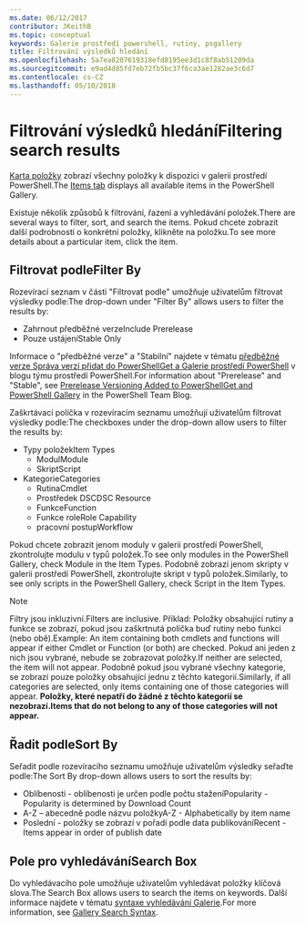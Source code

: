 ```yaml
---
ms.date: 06/12/2017
contributor: JKeithB
ms.topic: conceptual
keywords: Galerie prostředí powershell, rutiny, psgallery
title: Filtrování výsledků hledání
ms.openlocfilehash: 5a7ea8207619318efd8195ee3d1c8f8ab51209da
ms.sourcegitcommit: e9ad4d85fd7eb72fb5bc37f6ca3ae1282ae3c6d7
ms.contentlocale: cs-CZ
ms.lasthandoff: 05/10/2018
---
```

# <a name="filtering-search-results"></a><span data-ttu-id="20c6e-103">Filtrování výsledků hledání</span><span class="sxs-lookup"><span data-stu-id="20c6e-103">Filtering search results</span></span>

<span data-ttu-id="20c6e-104">[Karta položky](https://www.powershellgallery.com/items) zobrazí všechny položky k dispozici v galerii prostředí PowerShell.</span><span class="sxs-lookup"><span data-stu-id="20c6e-104">The [Items tab](https://www.powershellgallery.com/items) displays all available items in the PowerShell Gallery.</span></span>

<span data-ttu-id="20c6e-105">Existuje několik způsobů k filtrování, řazení a vyhledávání položek.</span><span class="sxs-lookup"><span data-stu-id="20c6e-105">There are several ways to filter, sort, and search the items.</span></span>
<span data-ttu-id="20c6e-106">Pokud chcete zobrazit další podrobnosti o konkrétní položky, klikněte na položku.</span><span class="sxs-lookup"><span data-stu-id="20c6e-106">To see more details about a particular item, click the item.</span></span>

## <a name="filter-by"></a><span data-ttu-id="20c6e-107">Filtrovat podle</span><span class="sxs-lookup"><span data-stu-id="20c6e-107">Filter By</span></span>

<span data-ttu-id="20c6e-108">Rozevírací seznam v části "Filtrovat podle" umožňuje uživatelům filtrovat výsledky podle:</span><span class="sxs-lookup"><span data-stu-id="20c6e-108">The drop-down under "Filter By" allows users to filter the results by:</span></span>
- <span data-ttu-id="20c6e-109">Zahrnout předběžné verze</span><span class="sxs-lookup"><span data-stu-id="20c6e-109">Include Prerelease</span></span>
- <span data-ttu-id="20c6e-110">Pouze ustájení</span><span class="sxs-lookup"><span data-stu-id="20c6e-110">Stable Only</span></span>

<span data-ttu-id="20c6e-111">Informace o "předběžné verze" a "Stabilní" najdete v tématu [předběžné verze Správa verzí přidat do PowerShellGet a Galerie prostředí PowerShell](https://blogs.msdn.microsoft.com/powershell/2017/12/05/prerelease-versioning-added-to-powershellget-and-powershell-gallery/) v blogu týmu prostředí PowerShell.</span><span class="sxs-lookup"><span data-stu-id="20c6e-111">For information about "Prerelease" and "Stable", see [Prerelease Versioning Added to PowerShellGet and PowerShell Gallery](https://blogs.msdn.microsoft.com/powershell/2017/12/05/prerelease-versioning-added-to-powershellget-and-powershell-gallery/) in the PowerShell Team Blog.</span></span>

<span data-ttu-id="20c6e-112">Zaškrtávací políčka v rozevíracím seznamu umožňují uživatelům filtrovat výsledky podle:</span><span class="sxs-lookup"><span data-stu-id="20c6e-112">The checkboxes under the drop-down allow users to filter the results by:</span></span>
- <span data-ttu-id="20c6e-113">Typy položek</span><span class="sxs-lookup"><span data-stu-id="20c6e-113">Item Types</span></span>
  - <span data-ttu-id="20c6e-114">Modul</span><span class="sxs-lookup"><span data-stu-id="20c6e-114">Module</span></span>
  - <span data-ttu-id="20c6e-115">Skript</span><span class="sxs-lookup"><span data-stu-id="20c6e-115">Script</span></span>
- <span data-ttu-id="20c6e-116">Kategorie</span><span class="sxs-lookup"><span data-stu-id="20c6e-116">Categories</span></span>
  - <span data-ttu-id="20c6e-117">Rutina</span><span class="sxs-lookup"><span data-stu-id="20c6e-117">Cmdlet</span></span>
  - <span data-ttu-id="20c6e-118">Prostředek DSC</span><span class="sxs-lookup"><span data-stu-id="20c6e-118">DSC Resource</span></span>
  - <span data-ttu-id="20c6e-119">Funkce</span><span class="sxs-lookup"><span data-stu-id="20c6e-119">Function</span></span>
  - <span data-ttu-id="20c6e-120">Funkce role</span><span class="sxs-lookup"><span data-stu-id="20c6e-120">Role Capability</span></span>
  - <span data-ttu-id="20c6e-121">pracovní postup</span><span class="sxs-lookup"><span data-stu-id="20c6e-121">Workflow</span></span>

<span data-ttu-id="20c6e-122">Pokud chcete zobrazit jenom moduly v galerii prostředí PowerShell, zkontrolujte modulu v typů položek.</span><span class="sxs-lookup"><span data-stu-id="20c6e-122">To see only modules in the PowerShell Gallery, check Module in the Item Types.</span></span>
<span data-ttu-id="20c6e-123">Podobně zobrazí jenom skripty v galerii prostředí PowerShell, zkontrolujte skript v typů položek.</span><span class="sxs-lookup"><span data-stu-id="20c6e-123">Similarly, to see only scripts in the PowerShell Gallery, check Script in the Item Types.</span></span>

> [!NOTE]
> <span data-ttu-id="20c6e-124">Filtry jsou inkluzivní.</span><span class="sxs-lookup"><span data-stu-id="20c6e-124">Filters are inclusive.</span></span>
> <span data-ttu-id="20c6e-125">Příklad: Položky obsahující rutiny a funkce se zobrazí, pokud jsou zaškrtnutá políčka buď rutiny nebo funkci (nebo obě).</span><span class="sxs-lookup"><span data-stu-id="20c6e-125">Example: An item containing both cmdlets and functions will appear if either Cmdlet or Function (or both) are checked.</span></span>
> <span data-ttu-id="20c6e-126">Pokud ani jeden z nich jsou vybrané, nebude se zobrazovat položky.</span><span class="sxs-lookup"><span data-stu-id="20c6e-126">If neither are selected, the item will not appear.</span></span>
> <span data-ttu-id="20c6e-127">Podobně pokud jsou vybrané všechny kategorie, se zobrazí pouze položky obsahující jednu z těchto kategorií.</span><span class="sxs-lookup"><span data-stu-id="20c6e-127">Similarly, if all categories are selected, only items containing one of those categories will appear.</span></span>
> <span data-ttu-id="20c6e-128">**Položky, které nepatří do žádné z těchto kategorií se nezobrazí.**</span><span class="sxs-lookup"><span data-stu-id="20c6e-128">**Items that do not belong to any of those categories will not appear.**</span></span>

## <a name="sort-by"></a><span data-ttu-id="20c6e-129">Řadit podle</span><span class="sxs-lookup"><span data-stu-id="20c6e-129">Sort By</span></span>

<span data-ttu-id="20c6e-130">Seřadit podle rozevíracího seznamu umožňuje uživatelům výsledky seřaďte podle:</span><span class="sxs-lookup"><span data-stu-id="20c6e-130">The Sort By drop-down allows users to sort the results by:</span></span>
- <span data-ttu-id="20c6e-131">Oblíbenosti - oblíbenosti je určen podle počtu stažení</span><span class="sxs-lookup"><span data-stu-id="20c6e-131">Popularity - Popularity is determined by Download Count</span></span>
- <span data-ttu-id="20c6e-132">A-Z – abecedně podle názvu položky</span><span class="sxs-lookup"><span data-stu-id="20c6e-132">A-Z - Alphabetically by item name</span></span>
- <span data-ttu-id="20c6e-133">Poslední - položky se zobrazí v pořadí podle data publikování</span><span class="sxs-lookup"><span data-stu-id="20c6e-133">Recent - Items appear in order of publish date</span></span>

## <a name="search-box"></a><span data-ttu-id="20c6e-134">Pole pro vyhledávání</span><span class="sxs-lookup"><span data-stu-id="20c6e-134">Search Box</span></span>

<span data-ttu-id="20c6e-135">Do vyhledávacího pole umožňuje uživatelům vyhledávat položky klíčová slova.</span><span class="sxs-lookup"><span data-stu-id="20c6e-135">The Search Box allows users to search the items on keywords.</span></span>
<span data-ttu-id="20c6e-136">Další informace najdete v tématu [syntaxe vyhledávání Galerie](search-syntax.md).</span><span class="sxs-lookup"><span data-stu-id="20c6e-136">For more information, see [Gallery Search Syntax](search-syntax.md).</span></span>